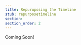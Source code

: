 ```yaml
---
title: Repuruposing the Timeline
stub: repurposetimeline
section: 
section_order: 2
---
```


Coming Soon!